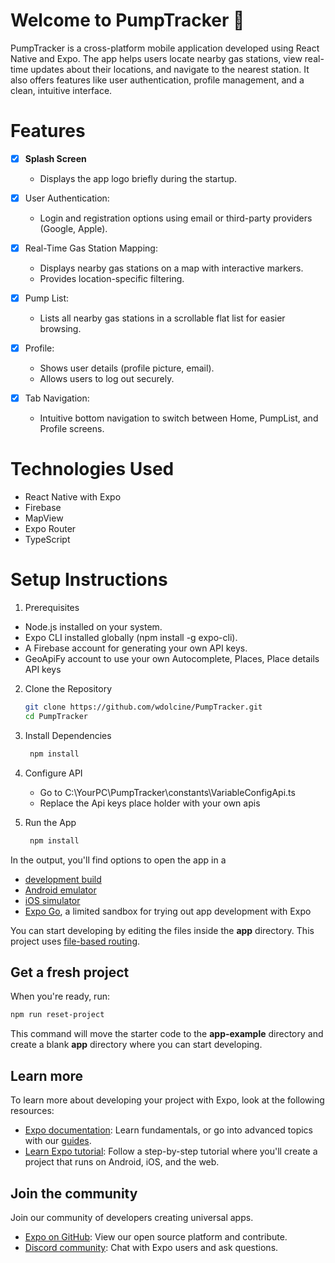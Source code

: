 # Welcome to PumpTracker 👋

PumpTracker is a cross-platform mobile application developed using React Native and Expo. The app helps users locate nearby gas stations, view real-time updates about their locations, and navigate to the nearest station. It also offers features like user authentication, profile management, and a clean, intuitive interface.

# **Features**

- [x] **Splash Screen**
   - Displays the app logo briefly during the startup.

- [x] User Authentication: 
   - Login and registration options using email or third-party providers (Google, Apple).

- [x] Real-Time Gas Station Mapping:
   - Displays nearby gas stations on a map with interactive markers.
   - Provides location-specific filtering.

- [x]  Pump List:
   - Lists all nearby gas stations in a scrollable flat list for easier browsing.

- [x] Profile:
   - Shows user details (profile picture, email).
   - Allows users to log out securely.

- [x] Tab Navigation: 
   - Intuitive bottom navigation to switch between Home, PumpList, and Profile screens.

# **Technologies Used**

- React Native with Expo
- Firebase
- MapView
- Expo Router
- TypeScript

# **Setup Instructions**

1. Prerequisites
   
  - Node.js installed on your system.
  - Expo CLI installed globally (npm install -g expo-cli).
  - A Firebase account for generating your own API keys.
  - GeoApiFy account to use your own Autocomplete, Places, Place details API keys

2. Clone the Repository

   ```bash
   git clone https://github.com/wdolcine/PumpTracker.git
   cd PumpTracker
   ```

3. Install Dependencies

   ```bash
    npm install
   ```
   
4. Configure API
   
   - Go to C:\YourPC\PumpTracker\constants\VariableConfigApi.ts
   - Replace the Api keys place holder with your own apis
     
6. Run the App
   
   ```bash
    npm install
   ```

In the output, you'll find options to open the app in a

- [development build](https://docs.expo.dev/develop/development-builds/introduction/)
- [Android emulator](https://docs.expo.dev/workflow/android-studio-emulator/)
- [iOS simulator](https://docs.expo.dev/workflow/ios-simulator/)
- [Expo Go](https://expo.dev/go), a limited sandbox for trying out app development with Expo

You can start developing by editing the files inside the **app** directory. This project uses [file-based routing](https://docs.expo.dev/router/introduction).

## Get a fresh project

When you're ready, run:

```bash
npm run reset-project
```

This command will move the starter code to the **app-example** directory and create a blank **app** directory where you can start developing.

## Learn more

To learn more about developing your project with Expo, look at the following resources:

- [Expo documentation](https://docs.expo.dev/): Learn fundamentals, or go into advanced topics with our [guides](https://docs.expo.dev/guides).
- [Learn Expo tutorial](https://docs.expo.dev/tutorial/introduction/): Follow a step-by-step tutorial where you'll create a project that runs on Android, iOS, and the web.

## Join the community

Join our community of developers creating universal apps.

- [Expo on GitHub](https://github.com/expo/expo): View our open source platform and contribute.
- [Discord community](https://chat.expo.dev): Chat with Expo users and ask questions.
